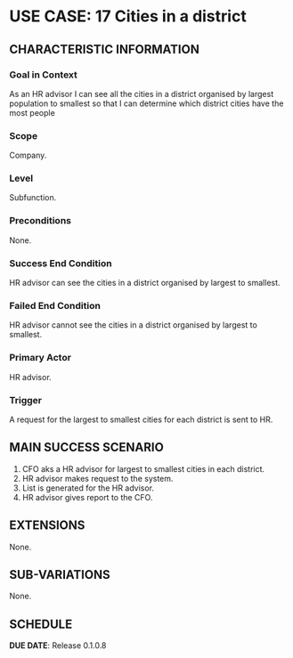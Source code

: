 # USE CASE: 17 Cities in a district

## CHARACTERISTIC INFORMATION

### Goal in Context

As an HR advisor I can see all the cities in a district organised by largest population to smallest so that I can determine which district cities have the most people

### Scope

Company.

### Level

Subfunction.

### Preconditions

None.

### Success End Condition

HR advisor can see the cities in a district organised by largest to smallest.

### Failed End Condition

HR advisor cannot see the cities in a district organised by largest to smallest.

### Primary Actor

HR advisor.

### Trigger

A request for the largest to smallest cities for each district is sent to HR.

## MAIN SUCCESS SCENARIO

1. CFO aks a HR advisor for largest to smallest cities in each district.
2. HR advisor makes request to the system.
3. List is generated for the HR advisor.
4. HR advisor gives report to the CFO.

## EXTENSIONS

None.

## SUB-VARIATIONS

None.

## SCHEDULE

**DUE DATE**: Release 0.1.0.8
